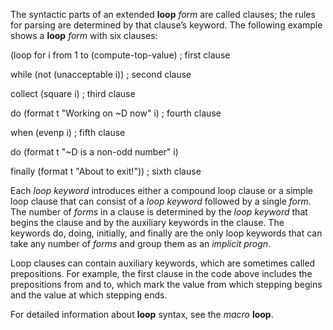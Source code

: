  



The syntactic parts of an extended **loop** *form* are called clauses; the rules for parsing are determined by that clause’s keyword. The following example shows a **loop** *form* with six clauses: 



(loop for i from 1 to (compute-top-value) ; first clause 



while (not (unacceptable i)) ; second clause 



collect (square i) ; third clause 



do (format t "Working on ~D now" i) ; fourth clause 



when (evenp i) ; fifth clause 



do (format t "~D is a non-odd number" i) 



finally (format t "About to exit!")) ; sixth clause 



Each *loop keyword* introduces either a compound loop clause or a simple loop clause that can consist of a *loop keyword* followed by a single *form*. The number of *forms* in a clause is determined by the *loop keyword* that begins the clause and by the auxiliary keywords in the clause. The keywords do, doing, initially, and finally are the only loop keywords that can take any number of *forms* and group them as an *implicit progn*. 



Loop clauses can contain auxiliary keywords, which are sometimes called prepositions. For example, the first clause in the code above includes the prepositions from and to, which mark the value from which stepping begins and the value at which stepping ends. 



For detailed information about **loop** syntax, see the *macro* **loop**. 



